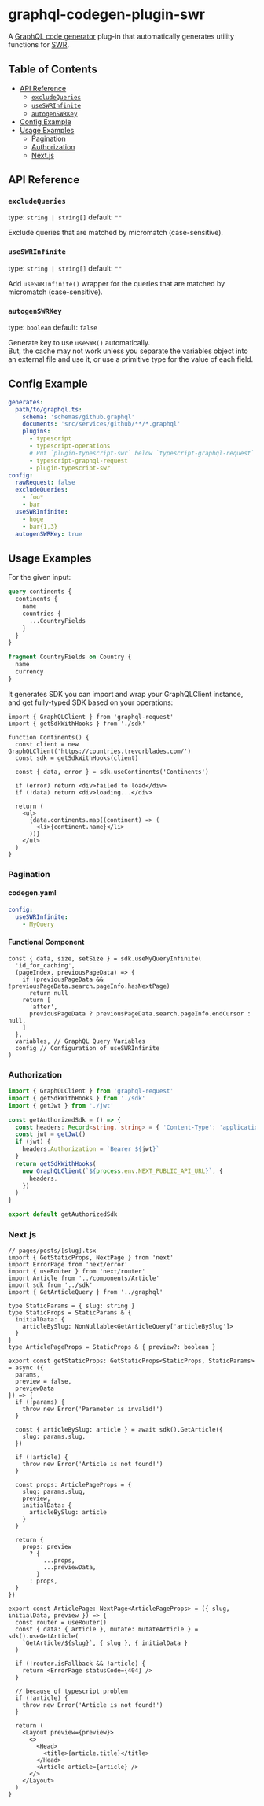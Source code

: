 # graphql-codegen-plugin-swr <!-- omit in toc -->

A [GraphQL code generator](https://graphql-code-generator.com/) plug-in that automatically generates utility functions for [SWR](https://swr.vercel.app/).

## Table of Contents <!-- omit in toc -->

- [API Reference](#api-reference)
  - [`excludeQueries`](#excludequeries)
  - [`useSWRInfinite`](#useswrinfinite)
  - [`autogenSWRKey`](#autogenswrkey)
- [Config Example](#config-example)
- [Usage Examples](#usage-examples)
  - [Pagination](#pagination)
  - [Authorization](#authorization)
  - [Next.js](#nextjs)

## API Reference

### `excludeQueries`

type: `string | string[]` default: `""`

Exclude queries that are matched by micromatch (case-sensitive).

### `useSWRInfinite`

type: `string | string[]` default: `""`

Add `useSWRInfinite()` wrapper for the queries that are matched by micromatch (case-sensitive).

### `autogenSWRKey`

type: `boolean` default: `false`

Generate key to use `useSWR()` automatically.  
But, ​the cache may not work unless you separate the variables object into an external file and use it, or use a primitive type for the value of each field.

## Config Example

```yaml
generates:
  path/to/graphql.ts:
    schema: 'schemas/github.graphql'
    documents: 'src/services/github/**/*.graphql'
    plugins:
      - typescript
      - typescript-operations
      # Put `plugin-typescript-swr` below `typescript-graphql-request`
      - typescript-graphql-request
      - plugin-typescript-swr
config:
  rawRequest: false
  excludeQueries:
    - foo*
    - bar
  useSWRInfinite:
    - hoge
    - bar{1,3}
  autogenSWRKey: true
```

## Usage Examples

For the given input:

```graphql
query continents {
  continents {
    name
    countries {
      ...CountryFields
    }
  }
}

fragment CountryFields on Country {
  name
  currency
}
```

It generates SDK you can import and wrap your GraphQLClient instance, and get fully-typed SDK based on your operations:

```tsx
import { GraphQLClient } from 'graphql-request'
import { getSdkWithHooks } from './sdk'

function Continents() {
  const client = new GraphQLClient('https://countries.trevorblades.com/')
  const sdk = getSdkWithHooks(client)

  const { data, error } = sdk.useContinents('Continents')

  if (error) return <div>failed to load</div>
  if (!data) return <div>loading...</div>

  return (
    <ul>
      {data.continents.map((continent) => (
        <li>{continent.name}</li>
      ))}
    </ul>
  )
}
```

### Pagination

#### codegen.yaml <!-- omit in toc -->

```yaml
config:
  useSWRInfinite:
    - MyQuery
```

#### Functional Component <!-- omit in toc -->

```tsx
const { data, size, setSize } = sdk.useMyQueryInfinite(
  'id_for_caching',
  (pageIndex, previousPageData) => {
    if (previousPageData && !previousPageData.search.pageInfo.hasNextPage)
      return null
    return [
      'after',
      previousPageData ? previousPageData.search.pageInfo.endCursor : null,
    ]
  },
  variables, // GraphQL Query Variables
  config // Configuration of useSWRInfinite
)
```

### Authorization

```typescript
import { GraphQLClient } from 'graphql-request'
import { getSdkWithHooks } from './sdk'
import { getJwt } from './jwt'

const getAuthorizedSdk = () => {
  const headers: Record<string, string> = { 'Content-Type': 'application/json' }
  const jwt = getJwt()
  if (jwt) {
    headers.Authorization = `Bearer ${jwt}`
  }
  return getSdkWithHooks(
    new GraphQLClient(`${process.env.NEXT_PUBLIC_API_URL}`, {
      headers,
    })
  )
}

export default getAuthorizedSdk
```

### Next.js

```tsx
// pages/posts/[slug].tsx
import { GetStaticProps, NextPage } from 'next'
import ErrorPage from 'next/error'
import { useRouter } from 'next/router'
import Article from '../components/Article'
import sdk from '../sdk'
import { GetArticleQuery } from '../graphql'

type StaticParams = { slug: string }
type StaticProps = StaticParams & {
  initialData: {
    articleBySlug: NonNullable<GetArticleQuery['articleBySlug']>
  }
}
type ArticlePageProps = StaticProps & { preview?: boolean }

export const getStaticProps: GetStaticProps<StaticProps, StaticParams> = async ({
  params,
  preview = false,
  previewData
}) => {
  if (!params) {
    throw new Error('Parameter is invalid!')
  }

  const { articleBySlug: article } = await sdk().GetArticle({
    slug: params.slug,
  })

  if (!article) {
    throw new Error('Article is not found!')
  }

  const props: ArticlePageProps = {
    slug: params.slug,
    preview,
    initialData: {
      articleBySlug: article
    }
  }

  return {
    props: preview
      ? {
          ...props,
          ...previewData,
        }
      : props,
  }
})

export const ArticlePage: NextPage<ArticlePageProps> = ({ slug, initialData, preview }) => {
  const router = useRouter()
  const { data: { article }, mutate: mutateArticle } = sdk().useGetArticle(
    `GetArticle/${slug}`, { slug }, { initialData }
  )

  if (!router.isFallback && !article) {
    return <ErrorPage statusCode={404} />
  }

  // because of typescript problem
  if (!article) {
    throw new Error('Article is not found!')
  }

  return (
    <Layout preview={preview}>
      <>
        <Head>
          <title>{article.title}</title>
        </Head>
        <Article article={article} />
      </>
    </Layout>
  )
}
```
